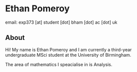 # Ethan Pomeroy
 email: exp373 [at] student [dot] bham [dot] ac [dot] uk

## About

Hi! My name is Ethan Pomeroy and I am currently a third-year undergraduate MSci student at the University of Birmingham.

The area of mathematics I speacialise in is Analysis.
